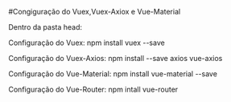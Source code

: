 #Congiguração do Vuex,Vuex-Axiox e Vue-Material

Dentro da pasta head:

Configuração do Vuex:
npm install vuex --save

Configuração do Vuex-Axios:
npm install --save axios vue-axios

Configuração do Vue-Material:
npm install vue-material --save

Configuração do Vue-Router: 
npm intall vue-router
